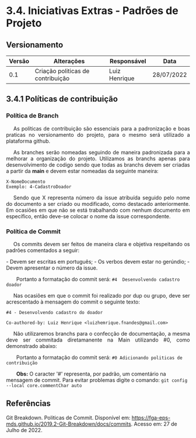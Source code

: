 # 3.4. Iniciativas Extras - Padrões de Projeto

## Versionamento
| Versão | Alterações                  | Responsável  | Data   |
| ------ | --------------------------- | ----------------------------- | ---------- |
| 0.1    | Criação politicas de contribuição         | Luiz Henrique | 28/07/2022 |

## 3.4.1 Políticas de contribuição

### Política de Branch

<p style="text-align: justify; text-indent: 20px">As políticas de contribuição são essenciais para a padronização e boas praticas no versionamento do projeto, para o mesmo será utilizado a plataforma github.

<p style="text-align: justify; text-indent: 20px">As branches serão nomeadas seguindo de maneira padronizada para a melhorar a organização do projeto. Utilizamos as branchs apenas para desenvolvimento de codigo sendo que todas as branchs devem ser criadas a partir da <b>main</b> e devem estar nomeadas da seguinte maneira:</p>

``` 
X-NomeDocumento 
Exemplo: 4-CadastroDoador
```

<p style="text-align: justify; text-indent: 20px"> Sendo que X representa número da issue atribuída seguido pelo nome do documento a ser criado ou modificado, como destacado anteriormente. Em ocasiões em que não se está trabalhando com nenhum documento em específico, então deve-se colocar o nome da issue correspondente.</p>

### Política de Commit

<p style="text-align: justify; text-indent: 20px">Os commits devem ser feitos de maneira clara e objetiva respeitando os padrões comentados a seguir:</p>
- Devem ser escritas em português;
- Os verbos devem estar no gerúndio;
- Devem apresentar o número da issue.

&emsp;&emsp;Portanto a formatação do commit será: ` #4  Desenvolvendo cadastro doador `

<p style="text-align: justify; text-indent: 20px"> Nas ocasiões em que o commit foi realizado por dup ou grupo, deve ser acrescentado à mensagem do commit o seguinte texto: </p>

```
#4 - Desenvolvendo cadastro do doador

Co-authored-by: Luiz Henrique <luizhemrique.fnandes@gmail.com>
```

<p style="text-align: justify; text-indent: 20px">Não utilizaremos branchs para o confecção de documentação, a mesma deve ser commitada diretamanente na Main utilizando #0, como demonstrado abaixo:</p>

&emsp;&emsp;Portanto a formatação do commit será: ` #0 Adicionando politicas de contribuição `

&emsp;&emsp;<b>Obs:</b> O caracter '#' representa, por padrão, um comentário na mensagem de commit. Para evitar problemas digite o comando: `git config --local core.commentChar auto`


## Referências

Git Breakdown. Politicas de Commit. Disponível em: https://fga-eps-mds.github.io/2019.2-Git-Breakdown/docs/commits. Acesso em: 27 de Julho de 2022.
